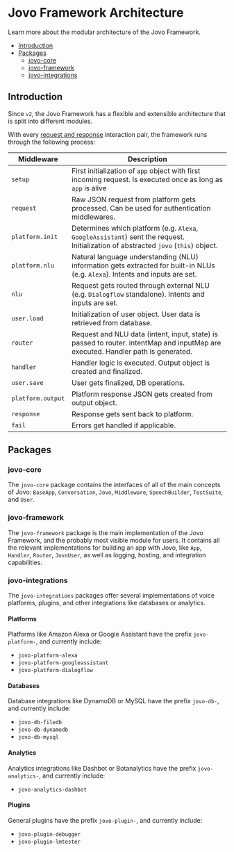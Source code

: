 # Jovo Framework Architecture

Learn more about the modular architecture of the Jovo Framework.

* [Introduction](#introduction)
* [Packages](#packages)
   * [jovo-core](#jovo-core)
   * [jovo-framework](#jovo-framework)
   * [jovo-integrations](#jovo-integrations)

## Introduction

Since `v2`, the Jovo Framework has a flexible and extensible architecture that is split into different modules.

With every [request and response](../basic-concepts/requests-responses './requests-responses') interaction pair, the framework runs through the following process:

Middleware | Description
--- | --- 
`setup` | First initialization of `app` object with first incoming request. Is executed once as long as `app` is alive
`request` | Raw JSON request from platform gets processed. Can be used for authentication middlewares.
`platform.init` | Determines which platform (e.g. `Alexa`, `GoogleAssistant`) sent the request. Initialization of abstracted `jovo` (`this`) object.
`platform.nlu` | Natural language understanding (NLU) information gets extracted for built-in NLUs (e.g. `Alexa`). Intents and inputs are set.
`nlu` | Request gets routed through external NLU (e.g. `Dialogflow` standalone). Intents and inputs are set.
`user.load` | Initialization of user object. User data is retrieved from database.
`router` | Request and NLU data (intent, input, state) is passed to router. intentMap and inputMap are executed. Handler path is generated. 
`handler` | Handler logic is executed. Output object is created and finalized.
`user.save` | User gets finalized, DB operations.
`platform.output` | Platform response JSON gets created from output object.
`response` | Response gets sent back to platform.
`fail` | Errors get handled if applicable.


## Packages

### jovo-core

The `jovo-core` package contains the interfaces of all of the main concepts of Jovo: `BaseApp`, `Conversation`, `Jovo`, `Middleware`, `SpeechBuilder`, `TestSuite`, and `User`.


### jovo-framework

The `jovo-framework` package is the main implementation of the Jovo Framework, and the probably most visible module for users. It contains all the relevant implementations for building an app with Jovo, like `App`, `Handler`, `Router`, `JovoUser`, as well as logging, hosting, and integration capabilities.


### jovo-integrations

The `jovo-integrations` packages offer several implementations of voice platforms, plugins, and other integrations like databases or analytics.

#### Platforms

Platforms like Amazon Alexa or Google Assistant have the prefix `jovo-platform-`, and currently include:

* `jovo-platform-alexa`
* `jovo-platform-googleassistant`
* `jovo-platform-dialogflow`

#### Databases

Database integrations like DynamoDB or MySQL have the prefix `jovo-db-`, and currently include:

* `jovo-db-filedb`
* `jovo-db-dynamodb`
* `jovo-db-mysql`

#### Analytics

Analytics integrations like Dashbot or Botanalytics have the prefix `jovo-analytics-`, and currently include:

* `jovo-analytics-dashbot`


#### Plugins

General plugins have the prefix `jovo-plugin-`, and currently include:

* `jovo-plugin-debugger`
* `jovo-plugin-lmtester`


<!--[metadata]: {
                "description": "Learn more about the modular architecture of the Jovo Framework.",
		        "route": "architecture"
                }-->
